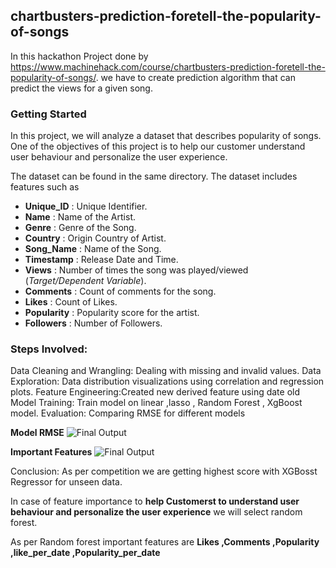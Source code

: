 
## chartbusters-prediction-foretell-the-popularity-of-songs

In this hackathon Project done by https://www.machinehack.com/course/chartbusters-prediction-foretell-the-popularity-of-songs/. we have to create prediction algorithm that can predict the views for a given song.

### Getting Started

In this project, we will analyze a dataset that describes popularity of songs. One of the objectives of this project is to help our customer understand user behaviour and personalize the user experience. 

The dataset can be found in the same directory. The dataset includes features such as

- **Unique_ID** : Unique Identifier.
- **Name** : Name of the Artist.
- **Genre** : Genre of the Song.
- **Country** : Origin Country of Artist.
- **Song_Name** : Name of the Song.
- **Timestamp** : Release Date and Time.
- **Views** : Number of times the song was played/viewed (*Target/Dependent Variable*).
- **Comments** : Count of comments for the song.
- **Likes** : Count of Likes.
- **Popularity** : Popularity score for the artist.
- **Followers** : Number of Followers.

### Steps Involved:

Data Cleaning and Wrangling: Dealing with missing and invalid values.
Data Exploration: Data distribution visualizations using correlation and regression plots.
Feature Engineering:Created new derived feature using date old 
Model Training: Train model on linear ,lasso , Random Forest , XgBoost model.
Evaluation: Comparing RMSE for different models

**Model RMSE**
<img src="../data/evaluation.png" alt="Final Output"/>

**Important Features**
<img src="..data/feature_importance.png" alt="Final Output"/>

Conclusion:
As per competition we are getting highest score with XGBosst Regressor for unseen data.

In case of feature importance to **help Customerst to understand user behaviour and personalize the user experience** we will select random forest.

As per Random forest important features are **Likes ,Comments	,Popularity	,like_per_date	,Popularity_per_date**	
